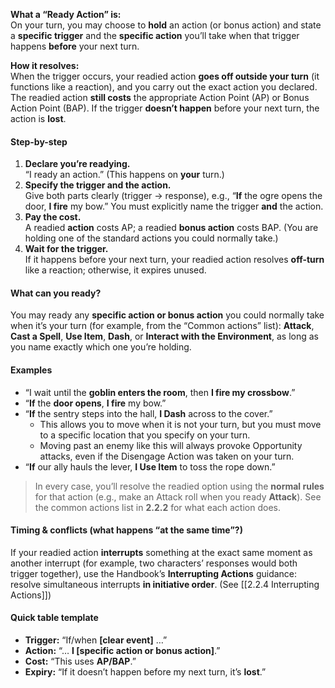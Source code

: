 **What a “Ready Action” is:**  
On your turn, you may choose to **hold** an action (or bonus action) and state a **specific trigger** and the **specific action** you’ll take when that trigger happens **before** your next turn.

**How it resolves:**  
When the trigger occurs, your readied action **goes off outside your turn** (it functions like a reaction), and you carry out the exact action you declared. The readied action **still costs** the appropriate Action Point (AP) or Bonus Action Point (BAP). If the trigger **doesn’t happen** before your next turn, the action is **lost**.
#### Step-by-step
1. **Declare you’re readying.**  
    “I ready an action.” (This happens on **your** turn.)
2. **Specify the trigger and the action.**  
    Give both parts clearly (trigger -> response), e.g., “**If** the ogre opens the door, **I fire** my bow.” You must explicitly name the trigger **and** the action.
3. **Pay the cost.**  
    A readied **action** costs AP; a readied **bonus action** costs BAP. (You are holding one of the standard actions you could normally take.)
4. **Wait for the trigger.**  
    If it happens before your next turn, your readied action resolves **off-turn** like a reaction; otherwise, it expires unused.
#### What can you ready?
You may ready any **specific action or bonus action** you could normally take when it’s your turn (for example, from the “Common actions” list): **Attack**, **Cast a Spell**, **Use Item**, **Dash**, or **Interact with the Environment**, as long as you name exactly which one you’re holding.
#### Examples 
- “I wait until the **goblin enters the room**, then **I fire my crossbow**.” 
- “**If** the **door opens**, **I fire** my bow.” 
- “**If** the sentry steps into the hall, **I Dash** across to the cover.” 
	- This allows you to move when it is not your turn, but you must move to a specific location that you specify on your turn.
	- Moving past an enemy like this will always provoke Opportunity attacks, even if the Disengage Action was taken on your turn. 
- “**If** our ally hauls the lever, **I Use Item** to toss the rope down.” 

> In every case, you’ll resolve the readied option using the **normal rules** for that action (e.g., make an Attack roll when you ready **Attack**). See the common actions list in **2.2.2** for what each action does.
#### Timing & conflicts (what happens “at the same time”?)
If your readied action **interrupts** something at the exact same moment as another interrupt (for example, two characters’ responses would both trigger together), use the Handbook’s **Interrupting Actions** guidance: resolve simultaneous interrupts **in initiative order**. (See [[2.2.4 Interrupting Actions]])
#### Quick table template
- **Trigger:** “If/when **[clear event]** …”
- **Action:** “… **I [specific action or bonus action]**.”
- **Cost:** “This uses **AP/BAP**.”
- **Expiry:** “If it doesn’t happen before my next turn, it’s **lost**.”
